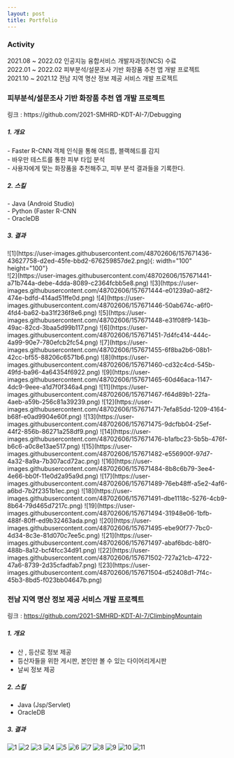 ```yaml
---
layout: post
title: Portfolio
---
```


### Activity
<div>
2021.08 ~ 2022.02     인공지능 융합서비스 개발자과정(NCS) 수료
<br>
2022.01 ~ 2022.02     피부분석/설문조사 기반 화장품 추천 앱 개발 프로젝트
<br>
2021.10 ~ 2021.12     전남 지역 명산 정보 제공 서비스 개발 프로젝트
</div>


### 피부분석/설문조사 기반 화장품 추천 앱 개발 프로젝트
<div>
<p>링크 : https://github.com/2021-SMHRD-KDT-AI-7/Debugging </p>
</div>


##### 1.  개요
<div>
- Faster R-CNN 객체 인식을 통해 여드름, 블랙헤드를 감지
<br>
- 바우만 테스트를 통한 피부 타입 분석
<br>
- 사용자에게 맞는 화장품을 추천해주고, 피부 분석 결과들을 기록한다.
</div>

##### 2.  스킬
<div>
- Java (Android Studio)
<br>
- Python (Faster R-CNN
<br>
- OracleDB
</div>


##### 3.  결과
<div>
![1](https://user-images.githubusercontent.com/48702606/157671436-43627758-d2ed-45fe-bbd2-676259857de2.png){: width="100" height="100"}
<br>
![2](https://user-images.githubusercontent.com/48702606/157671441-a71b744a-debe-4dda-8089-c2364fcbb5e8.png)
![3](https://user-images.githubusercontent.com/48702606/157671444-e01239a0-a8f2-474e-bdfd-414ad51ffe0d.png)
![4](https://user-images.githubusercontent.com/48702606/157671446-50ab674c-a6f0-4fd4-ba62-ba31f236f8e6.png)
![5](https://user-images.githubusercontent.com/48702606/157671448-e31f08f9-143b-49ac-82cd-3baa5d99b117.png)
![6](https://user-images.githubusercontent.com/48702606/157671451-7d4fc414-444c-4a99-90e7-780efcb2fc54.png)
![7](https://user-images.githubusercontent.com/48702606/157671455-6f8ba2b6-08b1-42cc-bf55-88206c6571b6.png)
![8](https://user-images.githubusercontent.com/48702606/157671460-cd32c4cd-545b-49fd-ba96-4a64354f6922.png)
![9](https://user-images.githubusercontent.com/48702606/157671465-60d46aca-1147-4dc9-9eee-a1d7f0f346a4.png)
![11](https://user-images.githubusercontent.com/48702606/157671467-f64d89b1-22fa-4aeb-a59b-256c81a39239.png)
![12](https://user-images.githubusercontent.com/48702606/157671471-7efa85dd-1209-4164-b68f-e0ad9904e60f.png)
![13](https://user-images.githubusercontent.com/48702606/157671475-9dcfbb04-25ef-44f2-856b-86271a258df9.png)
![14](https://user-images.githubusercontent.com/48702606/157671476-b1afbc23-5b5b-476f-b6c6-a0c8e13ae517.png)
![15](https://user-images.githubusercontent.com/48702606/157671482-e556900f-97d7-4a32-8a9a-7b307acd72ac.png)
![16](https://user-images.githubusercontent.com/48702606/157671484-8b8c6b79-3ee4-4e66-bb0f-11e0d2a95a9d.png)
![17](https://user-images.githubusercontent.com/48702606/157671489-76eb48ff-a5e2-4af6-a6bd-7b2f2351b1ec.png)
![18](https://user-images.githubusercontent.com/48702606/157671491-dbe1118c-5276-4cb9-8b64-79d465d7217c.png)
![19](https://user-images.githubusercontent.com/48702606/157671494-31948e06-1bfb-488f-80ff-ed9b32463ada.png)
![20](https://user-images.githubusercontent.com/48702606/157671495-ebe90f77-7bc0-4d34-8c3e-81d070c7ee5c.png)
![21](https://user-images.githubusercontent.com/48702606/157671497-abaf6bdc-b8f0-488b-8a12-bcf4fcc34d91.png)
![22](https://user-images.githubusercontent.com/48702606/157671502-727a21cb-4722-47a6-8739-2d35cfadfab7.png)
![23](https://user-images.githubusercontent.com/48702606/157671504-d52408d1-7f4c-45b3-8bd5-f023bb04647b.png)
</div>

### 전남 지역 명산 정보 제공 서비스 개발 프로젝트
링크 : https://github.com/2021-SMHRD-KDT-AI-7/ClimbingMountain
##### 1.  개요
- 산 , 등산로 정보 제공
- 등산자들을 위한 게시판, 본인만 볼 수 있는 다이어리게시판
- 날씨 정보 제공

##### 2.  스킬
- Java (Jsp/Servlet) 
- OracleDB

##### 3.  결과

![1](https://user-images.githubusercontent.com/48702606/157673840-e11eeb80-32d3-441f-9f1f-a8c45ac6bbc9.png)
![2](https://user-images.githubusercontent.com/48702606/157673616-ecb37175-3ddd-4188-977f-cd380e2bd771.png)
![3](https://user-images.githubusercontent.com/48702606/157673621-fa26b9a9-2a77-4f80-b06a-5c84acb3d083.png)
![4](https://user-images.githubusercontent.com/48702606/157673623-f975976d-ddb3-4973-b4c8-fd84ccd97447.png)
![5](https://user-images.githubusercontent.com/48702606/157673629-d333a033-69dd-40ce-9de2-a9b753add0e9.png)
![6](https://user-images.githubusercontent.com/48702606/157673635-f1467c67-4bef-4030-b55b-64cf4a065583.png)
![7](https://user-images.githubusercontent.com/48702606/157673638-4520bda8-73e4-404e-b92c-38ee5dbfe3c7.png)
![8](https://user-images.githubusercontent.com/48702606/157673642-865861c8-9d93-4458-94b3-4fe1982b4129.png)
![9](https://user-images.githubusercontent.com/48702606/157673648-7e101347-1fbc-4921-a85f-33441ef9e529.png)
![10](https://user-images.githubusercontent.com/48702606/157673650-83591f82-ef90-472c-87e6-ddce07cb0795.png)
![11](https://user-images.githubusercontent.com/48702606/157673653-eef325de-1fbc-45a7-a33f-9e2d10ca2da4.png)
